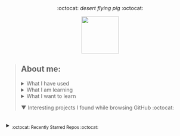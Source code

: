<div align='center'> 
  :octocat: <i> desert flying pig </i> :octocat: 
  <p><a href="https://github.com/ryo-ma/github-profile-trophy"><img height="100" src="https://github-profile-trophy.vercel.app/?username=MansiAyer&theme=onedark&row=1&no-bg=true&no-frame=true&margin-w=25"/></a></p>
</div>

> ## About me:
> 
> <details><summary>What I have used</summary>  <ul><li>HTML, CSS, JS, JQuery, Bootstrap, Node.js</li> <li>PHP, MySQL, PostgreSQL, XAMPP</li> <li>Unity, Blender</li> <li>Adobe XD, Adobe Illustrator</li> <li>Python, C, Java</li> <li>Google Cloud Platform</li></ul>
> </details>
> 
> <details><summary>What I am learning</summary> <ol><li>Creating a discord bot</li><li>a11y</li></details>
> 
> <details><summary>What I want to learn</summary> yaml, photoshop, ruby, angular, vue, typescript</details>
> 
> ▼ Interesting projects I found while browsing GitHub :octocat:
<!--to add: contact me at (linkedin?), my website, current projects, favourite projects-->




<!--leave this br for the auto generated content-->
<br>


<details><summary><sub>:octocat: Recently Starred Repos :octocat:</sub></summary><hr><i>
<b>
<a href ="https://github.com/thewhiteh4t/seeker">thewhiteh4t/seeker</a>
</b>: 
<sup>[CSS]</sup><span><p>Accurately Locate Smartphones using Social Engineering </p></span>
<br>


<b>
<a href ="https://github.com/tldraw/tldraw">tldraw/tldraw</a>
</b>: 
<sup>[TypeScript]</sup><span><p>A tiny little drawing app.</p></span>
<br>


<b>
<a href ="https://github.com/facebook/docusaurus">facebook/docusaurus</a>
</b>: 
<sup>[TypeScript]</sup><span><p>Easy to maintain open source documentation websites.</p></span>
<br>


<b>
<a href ="https://github.com/yarnpkg/berry">yarnpkg/berry</a>
</b>: 
<sup>[TypeScript]</sup><span><p>📦🐈 Active development trunk for Yarn ⚒</p></span>
<br>


<b>
<a href ="https://github.com/varunsridharan/action-dynamic-readme">varunsridharan/action-dynamic-readme</a>
</b>: 
<sup>[PHP]</sup><span><p>~ Dynamic ReadME Generator ~</p></span>
<br>


<b>
<a href ="https://github.com/teachaccess/tutorial">teachaccess/tutorial</a>
</b>: 
<sup>[JavaScript]</sup><span><p>No description provided :/</p></span>
<br>


<b>
<a href ="https://github.com/MakeContributions/markdown-dungeon">MakeContributions/markdown-dungeon</a>
</b>: 
<sup>[JavaScript]</sup><span><p>This is an example that how to use Markdown creating a dungeon, please give a ⭐</p></span>
<br>


<b>
<a href ="https://github.com/heatherdesigns/js-katas">heatherdesigns/js-katas</a>
</b>: 
<sup>[JavaScript]</sup><span><p>No description provided :/</p></span>
<br>


<b>
<a href ="https://github.com/drazisil/mcos">drazisil/mcos</a>
</b>: 
<sup>[TypeScript]</sup><span><p>A game server, being written from scratch, for a very old and long dead game</p></span>
<br>


<b>
<a href ="https://github.com/Xetera/this-tweet-took-off">Xetera/this-tweet-took-off</a>
</b>: 
<sup>[Python]</sup><span><p>🔪 Block replies to viral tweets from users getting paid to promote useless products</p></span>
<br>


<b>
<a href ="https://github.com/github/india">github/india</a>
</b>: 
<sup></sup><span><p>GitHub resources and information for the developer community in India</p></span>
<br>


<b>
<a href ="https://github.com/redxzeta/Awesome-Adoption">redxzeta/Awesome-Adoption</a>
</b>: 
<sup>[JavaScript]</sup><span><p>pet adoption near your area</p></span>
<br>


<b>
<a href ="https://github.com/elenirotsides/Trivia-Bot">elenirotsides/Trivia-Bot</a>
</b>: 
<sup>[JavaScript]</sup><span><p>Be Educated. Be Fun. Be Trivia on Discord.</p></span>
<br>


<b>
<a href ="https://github.com/AeroRust/are-we-in-space-yet">AeroRust/are-we-in-space-yet</a>
</b>: 
<sup>[HTML]</sup><span><p>A catalogue of crates in the Rust ecosystem for (aero)space.</p></span>
<br>


<b>
<a href ="https://github.com/flashreads/blogs">flashreads/blogs</a>
</b>: 
<sup></sup><span><p>:books:  :pencil2: Flashreads blogs content :pencil2:  :books: </p></span>
<br>


<b>
<a href ="https://github.com/Linesmerrill/police-cad">Linesmerrill/police-cad</a>
</b>: 
<sup>[EJS]</sup><span><p>This is a easy to setup and use police server CAD. Includes a signup/login for both Civilians and Police Officers. Also this is mobile friendly. Built for GTA V's Modding framework: FiveM.</p></span>
<br>


<b>
<a href ="https://github.com/StevenH237/GTFS-Explorer">StevenH237/GTFS-Explorer</a>
</b>: 
<sup>[C#]</sup><span><p>Application to explore routes and schedules within a GTFS file</p></span>
<br>


<b>
<a href ="https://github.com/Bensam02/Cartesian-Product-and-MINMAX-composition-in-fuzzy-logic">Bensam02/Cartesian-Product-and-MINMAX-composition-in-fuzzy-logic</a>
</b>: 
<sup>[Python]</sup><span><p>Python code to implement cartesian product and minmax composition of fuzzy sets and relations.</p></span>
<br>


<b>
<a href ="https://github.com/VManuelSM/Membership-functions">VManuelSM/Membership-functions</a>
</b>: 
<sup>[Python]</sup><span><p>Membership functions for fuzzy logic, encoded and plotted in python.</p></span>
<br>


<b>
<a href ="https://github.com/phw/peek">phw/peek</a>
</b>: 
<sup>[Vala]</sup><span><p>Simple animated GIF screen recorder with an easy to use interface</p></span>
<br>


<b>
<a href ="https://github.com/tldr-pages/tldr">tldr-pages/tldr</a>
</b>: 
<sup>[Markdown]</sup><span><p>📚 Collaborative cheatsheets for console commands</p></span>
<br>


<b>
<a href ="https://github.com/modscripps/mixsea">modscripps/mixsea</a>
</b>: 
<sup>[Python]</sup><span><p>Ocean mixing parameterizations in python</p></span>
<br>


<b>
<a href ="https://github.com/Splidejs/splide">Splidejs/splide</a>
</b>: 
<sup>[TypeScript]</sup><span><p>Splide is a lightweight, flexible and accessible slider/carousel written in TypeScript. No dependencies, no Lighthouse errors.</p></span>
<br>


<b>
<a href ="https://github.com/poteto/hiring-without-whiteboards">poteto/hiring-without-whiteboards</a>
</b>: 
<sup>[JavaScript]</sup><span><p>⭐️  Companies that don't have a broken hiring process</p></span>
<br>


<b>
<a href ="https://github.com/htr-tech/zphisher">htr-tech/zphisher</a>
</b>: 
<sup>[Hack]</sup><span><p>An automated phishing tool with 30+ templates. This Tool is made for educational purpose only ! Author will not be responsible for any misuse of this toolkit !</p></span>
<br>


<b>
<a href ="https://github.com/darkrenaissance/darkfi">darkrenaissance/darkfi</a>
</b>: 
<sup>[Rust]</sup><span><p>Anonymous. Uncensored. Sovereign.</p></span>
<br>


<b>
<a href ="https://github.com/Footsiefat/zspotify">Footsiefat/zspotify</a>
</b>: 
<sup>[Python]</sup><span><p>A Spotify downloader needing only a python interpreter and ffmpeg.</p></span>
<br>


<b>
<a href ="https://github.com/bedimcode/responsive-halloween-website">bedimcode/responsive-halloween-website</a>
</b>: 
<sup>[HTML]</sup><span><p>Responsive Halloween Website Design Using HTML CSS & JavaScript </p></span>
<br>


<b>
<a href ="https://github.com/daltonmenezes/aura-theme">daltonmenezes/aura-theme</a>
</b>: 
<sup>[TypeScript]</sup><span><p>✨ A beautiful dark theme for your favorite apps. #Hacktoberfest</p></span>
<br>


<b>
<a href ="https://github.com/cedrickchee/squidgame">cedrickchee/squidgame</a>
</b>: 
<sup>[Rust]</sup><span><p>[WIP] Red Light, Green Light game inspired by Squid Game implemented in Rust, TypeScript & WebSocket. Play in your browser, multiplayer (at least 2 players), and tiny.</p></span>
<br>


</i></details>
